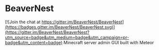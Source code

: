 # BeaverNest

[![Join the chat at https://gitter.im/BeaverNest/BeaverNest](https://badges.gitter.im/BeaverNest/BeaverNest.svg)](https://gitter.im/BeaverNest/BeaverNest?utm_source=badge&utm_medium=badge&utm_campaign=pr-badge&utm_content=badge)
Minecraft server admin GUI built with Meteor
